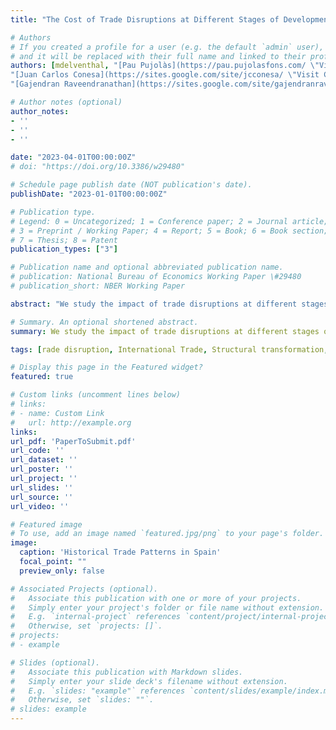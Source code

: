 ```yaml
---
title: "The Cost of Trade Disruptions at Different Stages of Development"

# Authors
# If you created a profile for a user (e.g. the default `admin` user), write the username (folder name) here 
# and it will be replaced with their full name and linked to their profile.
authors: [mdelventhal, "[Pau Pujolàs](https://pau.pujolasfons.com/ \"Visit Pau's website\")", 
"[Juan Carlos Conesa](https://sites.google.com/site/jcconesa/ \"Visit Carlos' website\")",
"[Gajendran Raveendranathan](https://sites.google.com/site/gajendranraveendranathan/home \"Visit Gajen's website\")"]

# Author notes (optional)
author_notes:
- ''
- ''
- ''

date: "2023-04-01T00:00:00Z"
# doi: "https://doi.org/10.3386/w29480"

# Schedule page publish date (NOT publication's date).
publishDate: "2023-01-01T00:00:00Z"

# Publication type.
# Legend: 0 = Uncategorized; 1 = Conference paper; 2 = Journal article;
# 3 = Preprint / Working Paper; 4 = Report; 5 = Book; 6 = Book section;
# 7 = Thesis; 8 = Patent
publication_types: ["3"]

# Publication name and optional abbreviated publication name.
# publication: National Bureau of Economics Working Paper \#29480
# publication_short: NBER Working Paper

abstract: "We study the impact of trade disruptions at different stages of development in a two-country, three-sector model of Spain and the UK from 1850 to 2000. In our model, the impact of trade disruptions depends on trade openness and the productivity gap between the countries. A trade collapse today (more openness, less gap) that is comparable to the Inter-War Trade Collapse of a century ago decreases the capital stock threefold (12% instead of 4%) and lifetime consumption fourfold (1.58% instead of 0.37%). We highlight the importance of capital accumulation in amplifying the cost of trade disruptions. Furthermore, we find that the Inter-War Trade Collapse promoted Spanish industrialization, while the opposite would be true today."

# Summary. An optional shortened abstract.
summary: We study the impact of trade disruptions at different stages of development in a two-country, three-sector model of Spain and the UK from 1850 to 2000.

tags: [rade disruption, International Trade, Structural transformation, Industrialization]

# Display this page in the Featured widget?
featured: true

# Custom links (uncomment lines below)
# links:
# - name: Custom Link
#   url: http://example.org
links:
url_pdf: 'PaperToSubmit.pdf'
url_code: ''
url_dataset: ''
url_poster: ''
url_project: ''
url_slides: ''
url_source: ''
url_video: ''

# Featured image
# To use, add an image named `featured.jpg/png` to your page's folder. 
image:
  caption: 'Historical Trade Patterns in Spain'
  focal_point: ""
  preview_only: false

# Associated Projects (optional).
#   Associate this publication with one or more of your projects.
#   Simply enter your project's folder or file name without extension.
#   E.g. `internal-project` references `content/project/internal-project/index.md`.
#   Otherwise, set `projects: []`.
# projects:
# - example

# Slides (optional).
#   Associate this publication with Markdown slides.
#   Simply enter your slide deck's filename without extension.
#   E.g. `slides: "example"` references `content/slides/example/index.md`.
#   Otherwise, set `slides: ""`.
# slides: example
---
```



